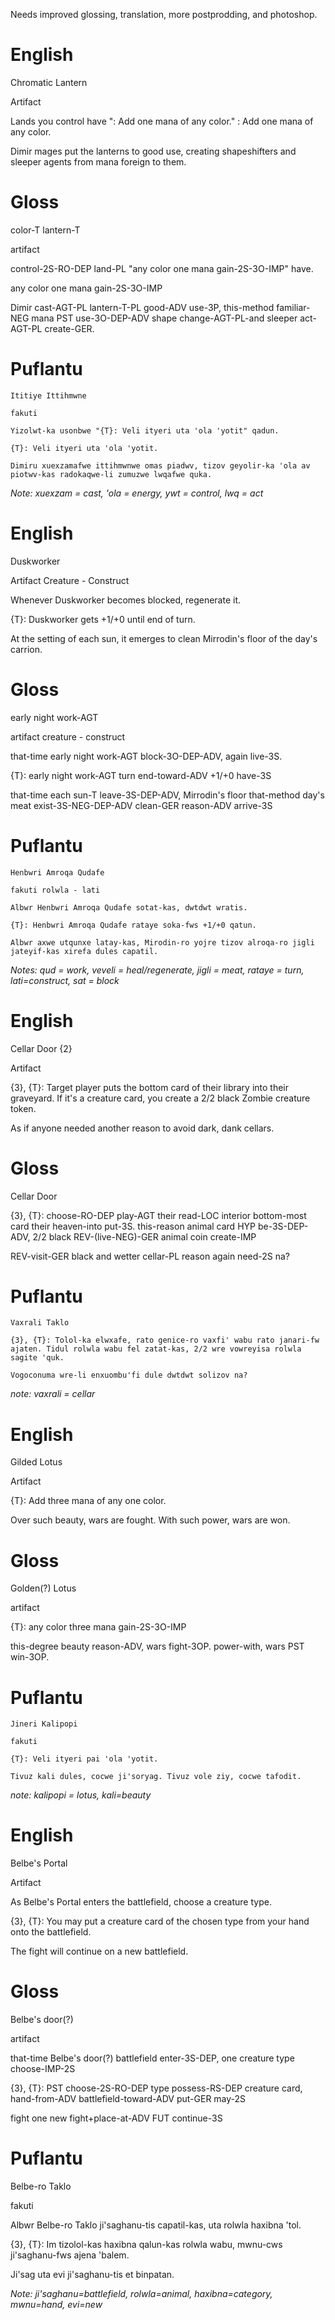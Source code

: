 Needs improved glossing, translation, more postprodding, and photoshop.

# English

Chromatic Lantern

Artifact

Lands you control have ": Add one mana of any color." : Add one mana of any color.

Dimir mages put the lanterns to good use, creating shapeshifters and sleeper agents from mana foreign to them.


# Gloss

color-T lantern-T

artifact

control-2S-RO-DEP land-PL "any color one mana gain-2S-3O-IMP" have. 

any color one mana gain-2S-3O-IMP

Dimir cast-AGT-PL lantern-T-PL good-ADV use-3P, this-method familiar-NEG mana PST use-3O-DEP-ADV shape change-AGT-PL-and sleeper act-AGT-PL create-GER.


# Puflantu

```
Ititiye Ittihmwne

fakuti

Yizolwt-ka usonbwe "{T}: Veli ityeri uta 'ola 'yotit" qadun.

{T}: Veli ityeri uta 'ola 'yotit.

Dimiru xuexzamafwe ittihmwnwe omas piadwv, tizov geyolir-ka 'ola av piotwv-kas radokaqwe-li zumuzwe lwqafwe quka.
```

_Note: xuexzam = cast, 'ola  = energy, ywt = control, lwq = act_

# English

Duskworker

Artifact Creature - Construct

Whenever Duskworker becomes blocked, regenerate it.

{T}: Duskworker gets +1/+0 until end of turn.

At the setting of each sun, it emerges to clean Mirrodin's floor of the day's carrion.

# Gloss

early night work-AGT

artifact creature - construct

that-time early night work-AGT block-3O-DEP-ADV, again live-3S.

{T}: early night work-AGT turn end-toward-ADV +1/+0 have-3S

that-time each sun-T leave-3S-DEP-ADV, Mirrodin's floor that-method day's meat exist-3S-NEG-DEP-ADV clean-GER reason-ADV arrive-3S

# Puflantu
```
Henbwri Amroqa Qudafe

fakuti rolwla - lati

Albwr Henbwri Amroqa Qudafe sotat-kas, dwtdwt wratis.

{T}: Henbwri Amroqa Qudafe rataye soka-fws +1/+0 qatun.
                           
Albwr axwe utqunxe latay-kas, Mirodin-ro yojre tizov alroqa-ro jigli jateyif-kas xirefa dules capatil.
```
_Notes: qud = work, veveli = heal/regenerate, jigli = meat, rataye = turn, lati=construct, sat = block_

# English

Cellar Door {2}

Artifact

{3}, {T}: Target player puts the bottom card of their library into their graveyard. If it's a creature card, you create a 2/2 black Zombie creature token.

As if anyone needed another reason to avoid dark, dank cellars.

# Gloss

Cellar Door

{3}, {T}: choose-RO-DEP play-AGT their read-LOC interior bottom-most card their heaven-into put-3S. this-reason animal card HYP be-3S-DEP-ADV, 2/2 black REV-(live-NEG)-GER animal coin create-IMP

REV-visit-GER black and wetter cellar-PL reason again need-2S na?

# Puflantu

```
Vaxrali Taklo

{3}, {T}: Tolol-ka elwxafe, rato genice-ro vaxfi' wabu rato janari-fw ajaten. Tidul rolwla wabu fel zatat-kas, 2/2 wre vowreyisa rolwla sagite 'quk.

Vogoconuma wre-li enxuombu'fi dule dwtdwt solizov na?
```

_note: vaxrali = cellar_ 

# English

Gilded Lotus

Artifact

{T}: Add three mana of any one color.

Over such beauty, wars are fought. With such power, wars are won.


# Gloss

Golden(?) Lotus

artifact

{T}: any color three mana gain-2S-3O-IMP

this-degree beauty reason-ADV, wars fight-3OP. power-with, wars PST win-3OP.

# Puflantu

```
Jineri Kalipopi

fakuti

{T}: Veli ityeri pai 'ola 'yotit.

Tivuz kali dules, cocwe ji'soryag. Tivuz vole ziy, cocwe tafodit.
```
_note: kalipopi = lotus, kali=beauty_


# English

Belbe's Portal

Artifact

As Belbe's Portal enters the battlefield, choose a creature type.

{3}, {T}: You may put a creature card of the chosen type from your hand onto the battlefield.

The fight will continue on a new battlefield.

# Gloss

Belbe's door(?)

artifact

that-time Belbe's door(?) battlefield enter-3S-DEP, one creature type choose-IMP-2S

{3}, {T}: PST choose-2S-RO-DEP type possess-RS-DEP creature card, hand-from-ADV battlefield-toward-ADV put-GER may-2S

fight one new fight+place-at-ADV FUT continue-3S

# Puflantu

Belbe-ro Taklo

fakuti

Albwr Belbe-ro Taklo ji'saghanu-tis capatil-kas, uta rolwla haxibna 'tol.

{3}, {T}: Im tizolol-kas haxibna qalun-kas rolwla wabu, mwnu-cws ji'saghanu-fws ajena 'balem.

Ji'sag uta evi ji'saghanu-tis et binpatan.

_Note: ji'saghanu=battlefield, rolwla=animal, haxibna=category, mwnu=hand, evi=new_

